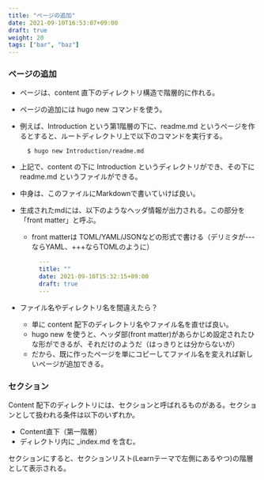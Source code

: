 ```yaml
---
title: "ページの追加"
date: 2021-09-10T16:53:07+09:00
draft: true
weight: 20
tags: ["bar", "baz"] 
---
```


### ページの追加

* ページは、content 直下のディレクトリ構造で階層的に作れる。
* ページの追加には hugo new コマンドを使う。
* 例えば、Introduction という第1階層の下に、readme.md というページを作るとすると、ルートディレクトリ上で以下のコマンドを実行する。

  ```shell
    $ hugo new Introduction/readme.md
  ```

* 上記で、content の下に Introduction というディレクトリができ、その下に readme.md というファイルができる。
* 中身は、このファイルにMarkdownで書いていけば良い。
* 生成されたmdには、以下のようなヘッダ情報が出力される。この部分を「front matter」と呼ぶ。
  * front matterは TOML/YAML/JSONなどの形式で書ける（デリミタが---ならYAML、+++ならTOMLのように）
    ```yaml
      ---
      title: ""
      date: 2021-09-10T15:32:15+09:00
      draft: true
      ---
    ```

* ファイル名やディレクトリ名を間違えたら？
  * 単に content 配下のディレクトリ名やファイル名を直せば良い。
  * hugo new を使うと、ヘッダ部(front matter)があらかじめ設定されたひな形ができるが、それだけのようだ（はっきりとは分からないが）
  * だから、既に作ったページを単にコピーしてファイル名を変えれば新しいページが追加できる。
  
### セクション
Content 配下のディレクトリには、セクションと呼ばれるものがある。セクションとして扱われる条件は以下のいずれか。
* Content直下（第一階層）
* ディレクトリ内に _index.md を含む。

セクションにすると、セクションリスト(Learnテーマで左側にあるやつ)の階層として表示される。


